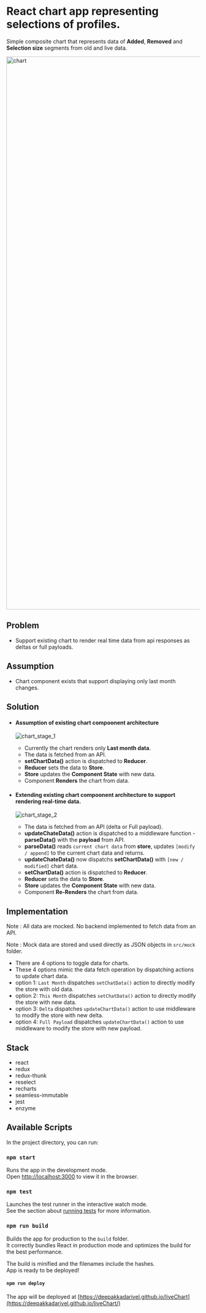 # React chart app representing selections of profiles.

Simple composite chart that represents data of **Added**, **Removed** and **Selection size** segments from old and live data.

<img width="1440" alt="chart" src="https://user-images.githubusercontent.com/14848432/41813135-bd7378ac-774d-11e8-863a-8aeb46cfe8b4.png">

## Problem
- Support	existing chart to render real time data from api responses as deltas or full payloads.

## Assumption
- Chart component exists that support displaying only last month changes.

## Solution
- #### Assumption of existing chart compoonent architecture
  ![chart_stage_1](https://user-images.githubusercontent.com/14848432/41812349-e5f4f5bc-773e-11e8-8293-f2060db2cc0a.png)
  
  - Currently the chart renders only **Last month data**.
  - The data is fetched from an API.
  - **setChartData()** action is dispatched to **Reducer**.
  - **Reducer** sets the data to **Store**.
  - **Store** updates the **Component State** with new data.
  - Component **Renders** the chart from data.
  
- #### Extending existing chart compoonent architecture to support rendering real-time data.
  ![chart_stage_2](https://user-images.githubusercontent.com/14848432/41812982-7108f3a0-774a-11e8-9046-504b1bac51c4.png)
  
  - The data is fetched from an API (delta or Full payload).
  - **updateChateData()** action is dispatched to a middleware function - **parseData()** with the **payload** from API.
  - **parseData()** reads `current chart data` from **store**, updates `[modify / append]` to the current chart data and      returns.
  - **updateChateData()** now dispatchs **setChartData()** with `[new / modified]` chart data.
  - **setChartData()** action is dispatched to **Reducer**.
  - **Reducer** sets the data to **Store**.
  - **Store** updates the **Component State** with new data.
  - Component **Re-Renders** the chart from data. 
  
## Implementation
  Note : All data are mocked. No backend implemented to fetch data from an API.
  
  Note : Mock data are stored and used directly as JSON objects in `src/mock` folder.
  
  - There are 4 options to toggle data for charts.
  - These 4 options mimic the data fetch operation by dispatching actions to update chart data.
  - option 1: `Last Month` dispatches `setChatData()` action to directly modify the store with old data.
  - option 2: `This Month` dispatches `setChatData()` action to directly modify the store with new data.
  - option 3: `Delta` dispatches `updateChartData()` action to use middleware to modify the store with new delta.
  - option 4: `Full Payload` dispatches `updateChartData()` action to use middleware to modify the store with new payload.

## Stack
  - react
  - redux
  - redux-thunk
  - reselect
  - recharts
  - seamless-immutable
  - jest
  - enzyme

## Available Scripts

In the project directory, you can run:

### `npm start`

Runs the app in the development mode.<br>
Open [http://localhost:3000](http://localhost:3000) to view it in the browser.

### `npm test`

Launches the test runner in the interactive watch mode.<br>
See the section about [running tests](#running-tests) for more information.

### `npm run build`

Builds the app for production to the `build` folder.<br>
It correctly bundles React in production mode and optimizes the build for the best performance.

The build is minified and the filenames include the hashes.<br>
App is ready to be deployed!

####  `npm run deploy`

The app will be deployed at [https://deepakkadarivel.github.io/liveChart](https://deepakkadarivel.github.io/liveChart/)
